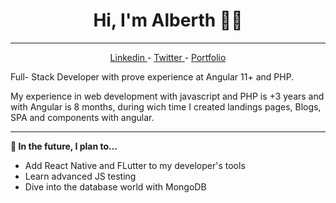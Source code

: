 <h1 align="center">Hi, I'm Alberth 👋🏽</h1>

-------
<p align="center">
  <a href="https://www.linkedin.com/in/alberth-corrales-ru%C3%ADz-535b3b144/"> Linkedin </a>
  -
  <a href="https://twitter.com/AlberthRuz1"> Twitter </a>
  -
  <a href="https://alberthrc.github.io/ALBERTHRC/"> Portfolio </a>
<p> 

<p> Full- Stack Developer with prove experience at Angular 11+ and PHP. <p> 

<p>My experience in web development  with javascript and PHP is  +3 years and with Angular is 8 months, during wich time I created landings pages, Blogs, SPA and components with angular.<p> 

  
-------

**🎯 In the future, I plan to...**
* Add React Native and FLutter to my developer's tools
* Learn advanced JS testing
* Dive into the database world with MongoDB
